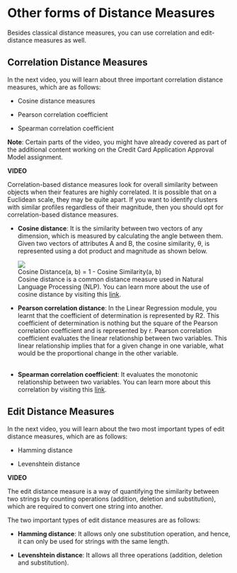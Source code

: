 # Other forms of Distance Measures

Besides classical distance measures, you can use correlation and edit-distance measures as well. 

## Correlation Distance Measures

In the next video, you will learn about three important correlation distance measures, which are as follows:

-   Cosine distance measures
    
-   Pearson correlation coefficient
    
-   Spearman correlation coefficient
    

**Note**: Certain parts of the video, you might have already covered as part of the additional content working on the Credit Card Application Approval Model assignment. 

**VIDEO**

Correlation-based distance measures look for overall similarity between objects when their features are highly correlated. It is possible that on a Euclidean scale, they may be quite apart. If you want to identify clusters with similar profiles regardless of their magnitude, then you should opt for correlation-based distance measures.

-   **Cosine distance**: It is the similarity between two vectors of any dimension, which is measured by calculating the angle between them. Given two vectors of attributes A and B, the cosine similarity, θ, is represented using a dot product and magnitude as shown below.
    
    ![](https://lh5.googleusercontent.com/Q2-7sfJNJKCxiqG4uo4932MYxeRgVdh4JJK5m6MZKfxbpYPTpduixCZaBHWlqjcaWhm1qgg2yYxJDa9OL4NbCNU7BW6zj2wFw3fW9vQ6QLtVKxrPd1Gw8Dz6UgTi6mPdZG2hvZ3p)  
    Cosine Distance(a, b) = 1 - Cosine Similarity(a, b)  
    Cosine distance is a common distance measure used in Natural Language Processing (NLP). You can learn more about the use of cosine distance by visiting this [link](https://stackoverflow.com/questions/1746501/can-someone-give-an-example-of-cosine-similarity-in-a-very-simple-graphical-wa).
    

-   **Pearson correlation distance**: In the Linear Regression module, you learnt that the coefficient of determination is represented by R2. This coefficient of determination is nothing but the square of the Pearson correlation coefficient and is represented by r. Pearson correlation coefficient evaluates the linear relationship between two variables. This linear relationship implies that for a given change in one variable, what would be the proportional change in the other variable.  
     
    
-   **Spearman correlation coefficient**: It evaluates the monotonic relationship between two variables. You can learn more about this correlation by visiting this [link](https://www.wikiwand.com/en/Spearman%27s_rank_correlation_coefficient).
    

## Edit Distance Measures

In the next video, you will learn about the two most important types of edit distance measures, which are as follows:

-   Hamming distance
    
-   Levenshtein distance
    

**VIDEO**

The edit distance measure is a way of quantifying the similarity between two strings by counting operations (addition, deletion and substitution), which are required to convert one string into another.

The two important types of edit distance measures are as follows:

-   **Hamming distance**: It allows only one substitution operation, and hence, it can only be used for strings with the same length.
    
-   **Levenshtein distance**: It allows all three operations (addition, deletion and substitution).